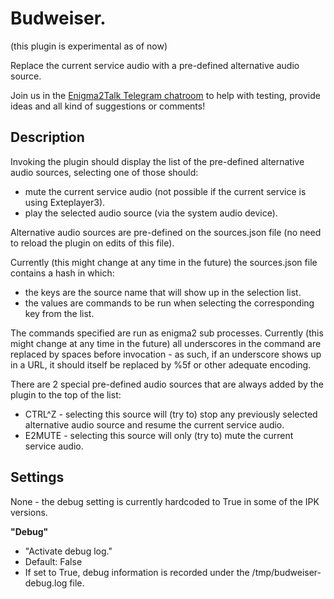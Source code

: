 # Budweiser.

(this plugin is experimental as of now)

Replace the current service audio with a pre-defined alternative audio source.

Join us in the [Enigma2Talk Telegram chatroom](https://t.me/talkenigma2)
to help with testing, provide ideas and all kind of suggestions or comments!

## Description

Invoking the plugin should display the list of the pre-defined alternative
audio sources, selecting one of those should:
* mute the current service audio (not possible if the current service is using
  Exteplayer3).
* play the selected audio source (via the system audio device).

Alternative audio sources are pre-defined on the sources.json file (no need to
reload the plugin on edits of this file).

Currently (this might change at any time in the future) the sources.json file
contains a hash in which:
* the keys are the source name that will show up in the selection list.
* the values are commands to be run when selecting the corresponding key from
  the list.

The commands specified are run as enigma2 sub processes. Currently (this might
change at any time in the future) all underscores in the command are replaced by
spaces before invocation - as such, if an underscore shows up in a URL, it
should itself be replaced by %5f or other adequate encoding.

There are 2 special pre-defined audio sources that are always added by the
plugin to the top of the list:
* CTRL^Z - selecting this source will (try to) stop any previously selected
  alternative audio source and resume the current service audio.
* E2MUTE - selecting this source will only (try to) mute the current service
  audio.

## Settings

None - the debug setting is currently hardcoded to True in some of the IPK
versions.

**"Debug"**
* "Activate debug log."
* Default: False
* If set to True, debug information is recorded under the
  /tmp/budweiser-debug.log file.
